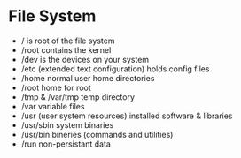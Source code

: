 # File System

- / is root of the file system
- /root contains the kernel
- /dev is the devices on your system
- /etc (extended text configuration) holds config files
- /home normal user home directories
- /root home for root
- /tmp & /var/tmp temp directory
- /var variable files
- /usr (user system resources) installed software & libraries
- /usr/sbin system binaries
- /usr/bin bineries (commands and utilities)
- /run non-persistant data
